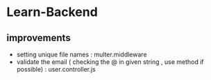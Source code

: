 # Learn-Backend


## improvements
- setting unique file names : multer.middleware
- validate the email ( checking the @ in given string , use method if possible) : user.controller.js